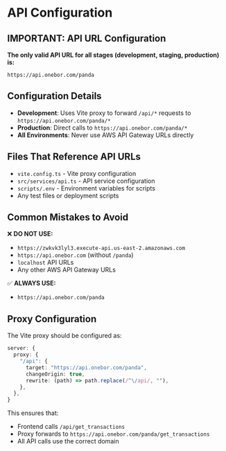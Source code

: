 # API Configuration

## IMPORTANT: API URL Configuration

**The only valid API URL for all stages (development, staging, production) is:**

```
https://api.onebor.com/panda
```

## Configuration Details

- **Development**: Uses Vite proxy to forward `/api/*` requests to `https://api.onebor.com/panda/*`
- **Production**: Direct calls to `https://api.onebor.com/panda/*`
- **All Environments**: Never use AWS API Gateway URLs directly

## Files That Reference API URLs

- `vite.config.ts` - Vite proxy configuration
- `src/services/api.ts` - API service configuration
- `scripts/.env` - Environment variables for scripts
- Any test files or deployment scripts

## Common Mistakes to Avoid

❌ **DO NOT USE:**

- `https://zwkvk3lyl3.execute-api.us-east-2.amazonaws.com`
- `https://api.onebor.com` (without `/panda`)
- `localhost` API URLs
- Any other AWS API Gateway URLs

✅ **ALWAYS USE:**

- `https://api.onebor.com/panda`

## Proxy Configuration

The Vite proxy should be configured as:

```typescript
server: {
  proxy: {
    "/api": {
      target: "https://api.onebor.com/panda",
      changeOrigin: true,
      rewrite: (path) => path.replace(/^\/api/, ""),
    },
  },
}
```

This ensures that:

- Frontend calls `/api/get_transactions`
- Proxy forwards to `https://api.onebor.com/panda/get_transactions`
- All API calls use the correct domain
